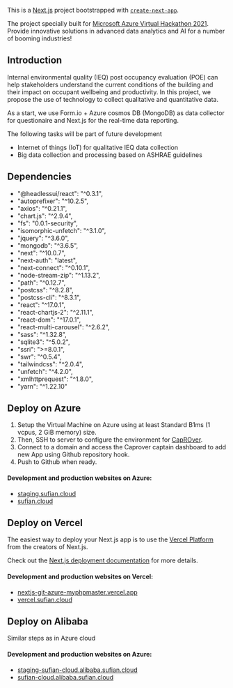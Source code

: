This is a [Next.js](https://nextjs.org/) project bootstrapped with [`create-next-app`](https://github.com/vercel/next.js/tree/canary/packages/create-next-app). 

The project specially built for [Microsoft Azure Virtual Hackathon 2021](https://discover-ai-with-microsoft.agorize.com/en/challenges/msazurevirtualhack-2021/pages/timeline-and-guidelines?lang=en). Provide innovative solutions in advanced data analytics and AI for a number of booming industries!

## Introduction

Internal environmental quality (IEQ) post occupancy evaluation (POE) can help stakeholders understand the current conditions of the building and their impact on occupant wellbeing and productivity. In this project, we propose the use of technology to collect qualitative and quantitative data. 

As a start, we use Form.io + Azure cosmos DB (MongoDB) as data collector for questionaire and Next.js for the real-time data reporting. 

The following tasks will be part of future development
* Internet of things (IoT) for qualitative IEQ data collection
* Big data collection and processing based on ASHRAE guidelines

## Dependencies

* "@headlessui/react": "^0.3.1",
* "autoprefixer": "^10.2.5",
* "axios": "^0.21.1",
* "chart.js": "^2.9.4",
* "fs": "0.0.1-security",
* "isomorphic-unfetch": "^3.1.0",
* "jquery": "^3.6.0",
* "mongodb": "^3.6.5",
* "next": "^10.0.7",
* "next-auth": "latest",
* "next-connect": "^0.10.1",
* "node-stream-zip": "^1.13.2",
* "path": "^0.12.7",
* "postcss": "^8.2.8",
* "postcss-cli": "^8.3.1",
* "react": "^17.0.1",
* "react-chartjs-2": "^2.11.1",
* "react-dom": "^17.0.1",
* "react-multi-carousel": "^2.6.2",
* "sass": "^1.32.8",
* "sqlite3": "^5.0.2",
* "ssri": ">=8.0.1",
* "swr": "^0.5.4",
* "tailwindcss": "^2.0.4",
* "unfetch": "^4.2.0",
* "xmlhttprequest": "^1.8.0",
* "yarn": "^1.22.10"

## Deploy on Azure

1. Setup the Virtual Machine on Azure using at least Standard B1ms (1 vcpus, 2 GiB memory) size. 
1. Then, SSH to server to configure the environment for [CapROver](https://caprover.com/docs/get-started.html).
1. Connect to a domain and access the Caprover captain dashboard to add new App using Github repository hook.
1. Push to Github when ready.

#### Development and production websites on Azure:

* [staging.sufian.cloud](https://staging.sufian.cloud)
* [sufian.cloud](https://sufian.cloud)

## Deploy on Vercel

The easiest way to deploy your Next.js app is to use the [Vercel Platform](https://vercel.com/import?utm_medium=default-template&filter=next.js&utm_source=create-next-app&utm_campaign=create-next-app-readme) from the creators of Next.js.

Check out the [Next.js deployment documentation](https://nextjs.org/docs/deployment) for more details.

#### Development and production websites on Vercel:

* [nextjs-git-azure-myphpmaster.vercel.app](https://nextjs-git-azure-myphpmaster.vercel.app)
* [vercel.sufian.cloud](https://vercel.sufian.cloud)

## Deploy on Alibaba

Similar steps as in Azure cloud

#### Development and production websites on Azure:

* [staging-sufian-cloud.alibaba.sufian.cloud](https://staging-sufian-cloud.alibaba.sufian.cloud/)
* [sufian-cloud.alibaba.sufian.cloud](https://sufian-cloud.alibaba.sufian.cloud/)

